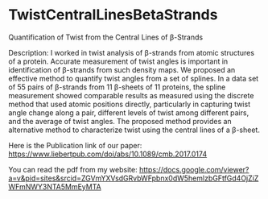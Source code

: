# TwistCentralLinesBetaStrands
Quantification of Twist from the Central Lines of β-Strands

Description: 
I worked in twist analysis of β-strands from atomic structures of a protein. Accurate measurement of twist angles is important in identification of β-strands from such density maps. We proposed an effective method to quantify twist angles from a set of splines. In a data set of 55 pairs of β-strands from 11 β-sheets of 11 proteins, the spline measurement showed comparable results as measured using the discrete method that used atomic positions directly, particularly in capturing twist angle change along a pair, different levels of twist among different pairs, and the average of twist angles. The proposed method provides an alternative method to characterize twist using the central lines of a β-sheet. 

Here is the Publication link of our paper: https://www.liebertpub.com/doi/abs/10.1089/cmb.2017.0174

You can read the pdf from my website: https://docs.google.com/viewer?a=v&pid=sites&srcid=ZGVmYXVsdGRvbWFpbnx0dW5hemlzbGFtfGd4OjZiZWFmNWY3NTA5MmEyMTA
